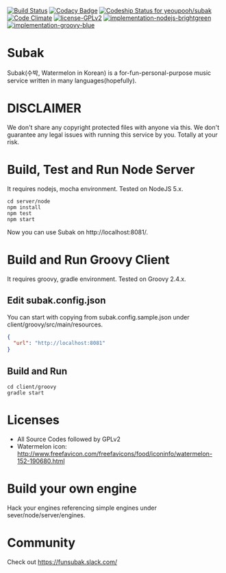 [![Build Status](https://travis-ci.org/yeoupooh/subak.svg?branch=master)](https://travis-ci.org/yeoupooh/subak)
[![Codacy Badge](https://api.codacy.com/project/badge/grade/2c7371984770499680a184a97058ccbd)](https://www.codacy.com/app/thomas-min-v1/subak)
[![Codeship Status for yeoupooh/subak](https://codeship.com/projects/74b104a0-9e42-0133-935c-2a763bc2b06b/status?branch=master)](https://codeship.com/projects/127718)
[![Code Climate](https://codeclimate.com/github/yeoupooh/subak/badges/gpa.svg)](https://codeclimate.com/github/yeoupooh/subak)
[![license-GPLv2](https://img.shields.io/badge/license-GPLv2-blue.svg)](http://www.gnu.org/licenses/old-licenses/gpl-2.0.en.html)
[![implementation-nodejs-brightgreen](https://img.shields.io/badge/server-nodejs-brightgreen.svg)](https://nodejs.org/en/)
[![implementation-groovy-blue](https://img.shields.io/badge/client-groovy-blue.svg)](http://www.groovy-lang.org/)

# Subak
Subak(수박, Watermelon in Korean) is a for-fun-personal-purpose music service written in many languages(hopefully).


# DISCLAIMER
We don't share any copyright protected files with anyone via this.
We don't guarantee any legal issues with running this service by you. Totally at your risk.


# Build, Test and Run Node Server
It requires nodejs, mocha environment. Tested on NodeJS 5.x.

```
cd server/node
npm install
npm test
npm start
```

Now you can use Subak on http://localhost:8081/.

# Build and Run Groovy Client
It requires groovy, gradle environment. Tested on Groovy 2.4.x.

## Edit subak.config.json
You can start with copying from subak.config.sample.json under client/groovy/src/main/resources.
```json
{
  "url": "http://localhost:8081"
}
```

## Build and Run
```
cd client/groovy
gradle start
```

# Licenses
* All Source Codes followed by GPLv2
* Watermelon icon: http://www.freefavicon.com/freefavicons/food/iconinfo/watermelon-152-190680.html


# Build your own engine
Hack your engines referencing simple engines under sever/node/server/engines.


# Community
Check out https://funsubak.slack.com/
